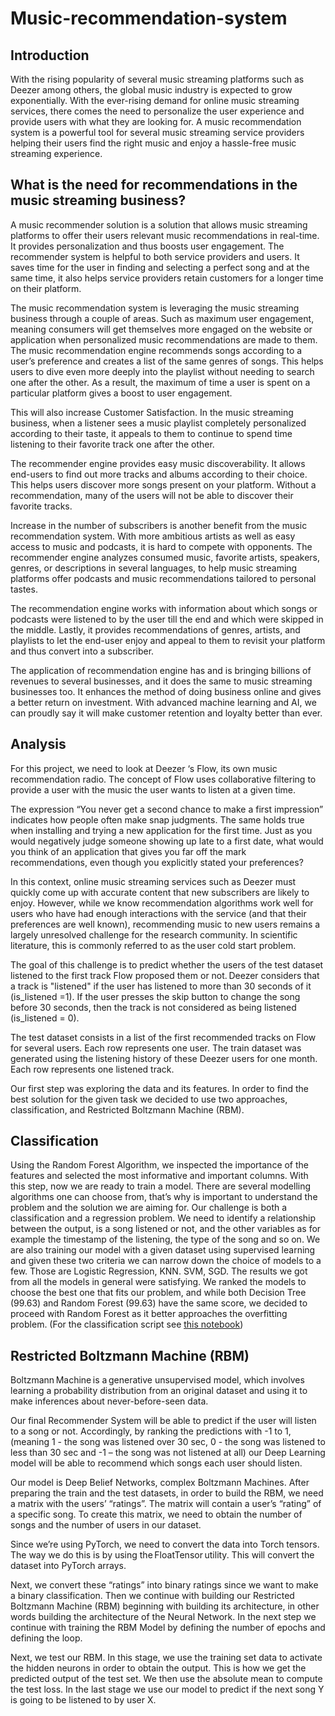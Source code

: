# Music-recommendation-system

## Introduction 

 

With the rising popularity of several music streaming platforms such as Deezer among others, the global music industry is expected to grow exponentially. With the ever-rising demand for online music streaming services, there comes the need to personalize the user experience and provide users with what they are looking for. A music recommendation system is a powerful tool for several music streaming service providers helping their users find the right music and enjoy a hassle-free music streaming experience. 

## What is the need for recommendations in the music streaming business? 

A music recommender solution is a solution that allows music streaming platforms to offer their users relevant music recommendations in real-time. It provides personalization and thus boosts user engagement. The recommender system is helpful to both service providers and users. It saves time for the user in finding and selecting a perfect song and at the same time, it also helps service providers retain customers for a longer time on their platform. 

The music recommendation system is leveraging the music streaming business through a couple of areas. Such as maximum user engagement, meaning consumers will get themselves more engaged on the website or application when personalized music recommendations are made to them. The music recommendation engine recommends songs according to a user’s preference and creates a list of the same genres of songs. This helps users to dive even more deeply into the playlist without needing to search one after the other. As a result, the maximum of time a user is spent on a particular platform gives a boost to user engagement. 

This will also increase Customer Satisfaction. In the music streaming business, when a listener sees a music playlist completely personalized according to their taste, it appeals to them to continue to spend time listening to their favorite track one after the other.  

The recommender engine provides easy music discoverability. It allows end-users to find out more tracks and albums according to their choice. This helps users discover more songs present on your platform. Without a recommendation, many of the users will not be able to discover their favorite tracks. 

Increase in the number of subscribers is another benefit from the music recommendation system. With more ambitious artists as well as easy access to music and podcasts, it is hard to compete with opponents. The recommender engine analyzes consumed music, favorite artists, speakers, genres, or descriptions in several languages, to help music streaming platforms offer podcasts and music recommendations tailored to personal tastes. 

The recommendation engine works with information about which songs or podcasts were listened to by the user till the end and which were skipped in the middle. Lastly, it provides recommendations of genres, artists, and playlists to let the end-user enjoy and appeal to them to revisit your platform and thus convert into a subscriber. 

 The application of recommendation engine has and is bringing billions of revenues to several businesses, and it does the same to music streaming businesses too. It enhances the method of doing business online and gives a better return on investment. With advanced machine learning and AI, we can proudly say it will make customer retention and loyalty better than ever. 

## Analysis 

For this project, we need to look at Deezer ‘s Flow, its own music recommendation radio. The concept of Flow uses collaborative filtering to provide a user with the music the user wants to listen at a given time.  

The expression “You never get a second chance to make a first impression” indicates how people often make snap judgments. The same holds true when installing and trying a new application for the first time. Just as you would negatively judge someone showing up late to a first date, what would you think of an application that gives you far off the mark recommendations, even though you explicitly stated your preferences? 

In this context, online music streaming services such as Deezer must quickly come up with accurate content that new subscribers are likely to enjoy. However, while we know recommendation algorithms work well for users who have had enough interactions with the service (and that their preferences are well known), recommending music to new users remains a largely unresolved challenge for the research community. In scientific literature, this is commonly referred to as the user cold start problem. 

The goal of this challenge is to predict whether the users of the test dataset listened to the first track Flow proposed them or not. Deezer considers that a track is "listened" if the user has listened to more than 30 seconds of it (is_listened =1). If the user presses the skip button to change the song before 30 seconds, then the track is not considered as being listened (is_listened = 0). 

The test dataset consists in a list of the first recommended tracks on Flow for several users. Each row represents one user. The train dataset was generated using the listening history of these Deezer users for one month. Each row represents one listened track.  

Our first step was exploring the data and its features. In order to find the best solution for the given task we decided to use two approaches, classification, and Restricted Boltzmann Machine (RBM).  

## Classification 

Using the Random Forest Algorithm, we inspected the importance of the features and selected the most informative and important columns. With this step, now we are ready to train a model. There are several modelling algorithms one can choose from, that’s why is important to understand the problem and the solution we are aiming for. Our challenge is both a classification and a regression problem. We need to identify a relationship between the output, is a song listened or not, and the other variables as for example the timestamp of the listening, the type of the song and so on. We are also training our model with a given dataset using supervised learning and given these two criteria we can narrow down the choice of models to a few. Those are Logistic Regression, KNN. SVM, SGD.  The results we got from all the models in general were satisfying. We ranked the models to choose the best one that fits our problem, and while both Decision Tree (99.63) and Random Forest (99.63) have the same score, we decided to proceed with Random Forest as it better approaches the overfitting problem.  (For the classification script see <ins>[this notebook](https://github.com/bkhan1820/Homegate.ch-scraping-and-data-analysis-with-Pandas/blob/Master/Homegate_Data%20_Transformation%20&%20Data_Enrichment.ipynb)</ins>)

## Restricted Boltzmann Machine (RBM) 

 

Boltzmann Machine is a generative unsupervised model, which involves learning a probability distribution from an original dataset and using it to make inferences about never-before-seen data.  

Our final Recommender System will be able to predict if the user will listen to a song or not. Accordingly, by ranking the predictions with -1 to 1, (meaning 1 - the song was listened over 30 sec, 0 - the song was listened to less than 30 sec and -1 – the song was not listened at all) our Deep Learning model will be able to recommend which songs each user should listen. 

Our model is Deep Belief Networks, complex Boltzmann Machines. After preparing the train and the test datasets, in order to build the RBM, we need a matrix with the users’ “ratings”. The matrix will contain a user’s “rating” of a specific song. To create this matrix, we need to obtain the number of songs and the number of users in our dataset. 

Since we’re using PyTorch, we need to convert the data into Torch tensors. The way we do this is by using the FloatTensor utility. This will convert the dataset into PyTorch arrays.  

Next, we convert these “ratings” into binary ratings since we want to make a binary classification. Then we continue with building our Restricted Boltzmann Machine (RBM) beginning with building its architecture, in other words building the architecture of the Neural Network. In the next step we continue with training the RBM Model by defining the number of epochs and defining the loop.  

Next, we test our RBM. In this stage, we use the training set data to activate the hidden neurons in order to obtain the output. This is how we get the predicted output of the test set. We then use the absolute mean to compute the test loss. In the last stage we use our model to predict if the next song Y is going to be listened to by user X.  

 
